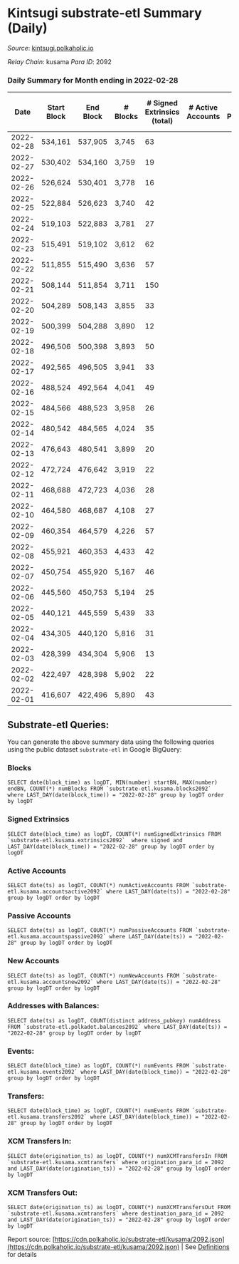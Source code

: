 # Kintsugi substrate-etl Summary (Daily)

_Source_: [kintsugi.polkaholic.io](https://kintsugi.polkaholic.io)

*Relay Chain*: kusama
*Para ID*: 2092



### Daily Summary for Month ending in 2022-02-28


| Date | Start Block | End Block | # Blocks | # Signed Extrinsics (total) | # Active Accounts | # Passive | # New | # Addresses with Balances | # Events | # Transfers | # XCM Transfers In | # XCM Transfers Out | Issues | 
| ---- | ----------- | --------- | -------- | --------------------------- | ----------------- | --------- | ----- | ------------------------- | -------- | ----------- | ------------------ | ------------------- | ------ |
| 2022-02-28 | 534,161 | 537,905 | 3,745 | 63 |  |  |  | 6,650 | 18,890 | 35 ($12,810.62) |   | 8 ($827.77) |  |
| 2022-02-27 | 530,402 | 534,160 | 3,759 | 19 |  |  |  | 6,632 | 18,843 | 13 ($9,308.07) |   |   |  |
| 2022-02-26 | 526,624 | 530,401 | 3,778 | 16 |  |  |  | 6,626 | 18,930 | 11 ($3,419.32) |   | 1 ($1.18) |  |
| 2022-02-25 | 522,884 | 526,623 | 3,740 | 42 |  |  |  | 6,623 | 18,933 | 28 ($3,744.27) |   | 3 ($2.62) |  |
| 2022-02-24 | 519,103 | 522,883 | 3,781 | 27 |  |  |  | 6,609 | 18,955 | 15 ($343,243.77) |   |   |  |
| 2022-02-23 | 515,491 | 519,102 | 3,612 | 62 |  |  |  | 6,607 | 18,214 | 41 ($525,479.22) |   |   |  |
| 2022-02-22 | 511,855 | 515,490 | 3,636 | 57 |  |  |  | 6,593 | 18,364 | 45 ($181,158.86) |   |   |  |
| 2022-02-21 | 508,144 | 511,854 | 3,711 | 150 |  |  |  | 6,572 | 18,940 | 149 ($121,753.36) |   |   |  |
| 2022-02-20 | 504,289 | 508,143 | 3,855 | 33 |  |  |  | 6,557 | 19,338 | 12 ($9,761.72) |   |   |  |
| 2022-02-19 | 500,399 | 504,288 | 3,890 | 12 |  |  |  | 6,553 | 19,477 | 3 ($419.32) |   |   |  |
| 2022-02-18 | 496,506 | 500,398 | 3,893 | 50 |  |  |  | 6,553 | 19,610 | 36 ($102.02) |   |   |  |
| 2022-02-17 | 492,565 | 496,505 | 3,941 | 33 |  |  |  | 6,530 | 19,805 | 15 ($11,052.73) |   |   |  |
| 2022-02-16 | 488,524 | 492,564 | 4,041 | 49 |  |  |  | 6,522 | 20,388 | 22 ($2,299.75) |   |   |  |
| 2022-02-15 | 484,566 | 488,523 | 3,958 | 26 |  |  |  | 6,510 | 19,848 | 18 ($3,090.84) |   |   |  |
| 2022-02-14 | 480,542 | 484,565 | 4,024 | 35 |  |  |  | 6,507 | 20,297 | 36 ($149,781.15) |   |   |  |
| 2022-02-13 | 476,643 | 480,541 | 3,899 | 20 |  |  |  | 6,485 | 19,540 | 10 ($684.14) |   |   |  |
| 2022-02-12 | 472,724 | 476,642 | 3,919 | 22 |  |  |  | 6,482 | 19,645 | 8 ($692.17) |   |   |  |
| 2022-02-11 | 468,688 | 472,723 | 4,036 | 28 |  |  |  | 6,479 | 20,632 | 85 ($35,036.50) |   |   |  |
| 2022-02-10 | 464,580 | 468,687 | 4,108 | 27 |  |  |  | 6,411 | 20,601 | 21 ($911.18) |   |   |  |
| 2022-02-09 | 460,354 | 464,579 | 4,226 | 57 |  |  |  | 6,407 | 21,247 | 25 ($5,871.37) |   |   |  |
| 2022-02-08 | 455,921 | 460,353 | 4,433 | 42 |  |  |  | 6,403 | 22,256 | 25 ($31,500.99) |   |   |  |
| 2022-02-07 | 450,754 | 455,920 | 5,167 | 46 |  |  |  | 6,398 | 25,934 | 14 ($6,595.31) |   |   |  |
| 2022-02-06 | 445,560 | 450,753 | 5,194 | 25 |  |  |  | 6,396 | 26,034 | 15 ($8,119.45) |   |   |  |
| 2022-02-05 | 440,121 | 445,559 | 5,439 | 33 |  |  |  | 6,389 | 27,264 | 16 ($396.02) |   |   |  |
| 2022-02-04 | 434,305 | 440,120 | 5,816 | 31 |  |  |  | 6,387 | 29,152 | 14 ($16,728.43) |   |   |  |
| 2022-02-03 | 428,399 | 434,304 | 5,906 | 13 |  |  |  | 6,382 | 29,562 | 9 ($5,841.24) |   |   |  |
| 2022-02-02 | 422,497 | 428,398 | 5,902 | 22 |  |  |  | 6,379 | 29,612 | 18 ($3,715.59) |   |   |  |
| 2022-02-01 | 416,607 | 422,496 | 5,890 | 43 |  |  |  | 6,367 | 29,717 | 55 ($38,696.42) |   |   |  |

## Substrate-etl Queries:
You can generate the above summary data using the following queries using the public dataset `substrate-etl` in Google BigQuery:


### Blocks
```
SELECT date(block_time) as logDT, MIN(number) startBN, MAX(number) endBN, COUNT(*) numBlocks FROM `substrate-etl.kusama.blocks2092`  where LAST_DAY(date(block_time)) = "2022-02-28" group by logDT order by logDT
```


### Signed Extrinsics
```
SELECT date(block_time) as logDT, COUNT(*) numSignedExtrinsics FROM `substrate-etl.kusama.extrinsics2092`  where signed and LAST_DAY(date(block_time)) = "2022-02-28" group by logDT order by logDT
```


### Active Accounts
```
SELECT date(ts) as logDT, COUNT(*) numActiveAccounts FROM `substrate-etl.kusama.accountsactive2092` where LAST_DAY(date(ts)) = "2022-02-28" group by logDT order by logDT
```


### Passive Accounts
```
SELECT date(ts) as logDT, COUNT(*) numPassiveAccounts FROM `substrate-etl.kusama.accountspassive2092` where LAST_DAY(date(ts)) = "2022-02-28" group by logDT order by logDT
```


### New Accounts
```
SELECT date(ts) as logDT, COUNT(*) numNewAccounts FROM `substrate-etl.kusama.accountsnew2092` where LAST_DAY(date(ts)) = "2022-02-28" group by logDT order by logDT
```


### Addresses with Balances:
```
SELECT date(ts) as logDT, COUNT(distinct address_pubkey) numAddress FROM `substrate-etl.polkadot.balances2092` where LAST_DAY(date(ts)) = "2022-02-28" group by logDT order by logDT
```


### Events:
```
SELECT date(block_time) as logDT, COUNT(*) numEvents FROM `substrate-etl.kusama.events2092` where LAST_DAY(date(block_time)) = "2022-02-28" group by logDT order by logDT
```


### Transfers:
```
SELECT date(block_time) as logDT, COUNT(*) numEvents FROM `substrate-etl.kusama.transfers2092` where LAST_DAY(date(block_time)) = "2022-02-28" group by logDT order by logDT
```


### XCM Transfers In:
```
SELECT date(origination_ts) as logDT, COUNT(*) numXCMTransfersIn FROM `substrate-etl.kusama.xcmtransfers` where origination_para_id = 2092 and LAST_DAY(date(origination_ts)) = "2022-02-28" group by logDT order by logDT
```


### XCM Transfers Out:
```
SELECT date(origination_ts) as logDT, COUNT(*) numXCMTransfersOut FROM `substrate-etl.kusama.xcmtransfers` where destination_para_id = 2092 and LAST_DAY(date(origination_ts)) = "2022-02-28" group by logDT order by logDT
```



Report source: [https://cdn.polkaholic.io/substrate-etl/kusama/2092.json](https://cdn.polkaholic.io/substrate-etl/kusama/2092.json) | See [Definitions](/DEFINITIONS.md) for details
